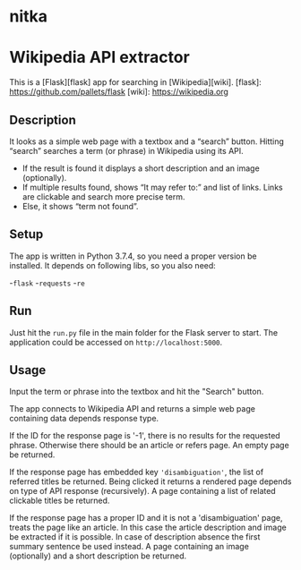 # nitka
# Wikipedia API extractor

This is a [Flask][flask] app for searching in [Wikipedia][wiki].
[flask]: https://github.com/pallets/flask
[wiki]: https://wikipedia.org

## Description

It looks as a simple web page with a textbox and a “search” button.
Hitting “search” searches a term (or phrase) in Wikipedia using its API.

- If the result is found it displays a short description and an image (optionally).
- If multiple results found, shows “It may refer to:” and list of links. Links are clickable and search more precise term.
- Else, it shows “term not found”.

## Setup

The app is written in Python 3.7.4, so you need a proper version be installed.
It depends on following libs, so you also need:

-`flask`
-`requests`
-`re`

## Run

Just hit the `run.py` file in the main folder for the Flask server to start. The application could be accessed on `http://localhost:5000`.

## Usage

Input the term or phrase into the textbox and hit the "Search" button.

The app connects to Wikipedia API and returns a simple web page containing data depends response type.

If the ID for the response page is '-1', there is no results for the requested phrase.
Otherwise there should be an article or refers page.
An empty page be returned.

If the response page has embedded key `'disambiguation'`, the list of referred titles be returned.
Being clicked it returns a rendered page depends on type of API response (recursively).
A page containing a list of related clickable titles be returned.

If the response page has a proper ID and it is not a 'disambiguation' page, treats the page like an article.
In this case the article description and image be extracted if it is possible.
In case of description absence the first summary sentence be used instead.
A page containing an image (optionally) and a short description be returned.